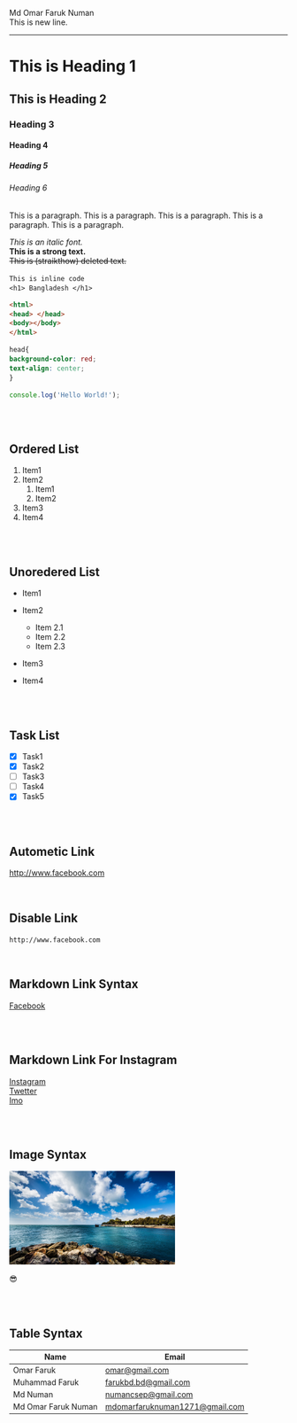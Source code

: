 <!--Markdown Comment-->
Md Omar Faruk Numan  
This is new line. 
___

# This is Heading 1
## This is Heading 2
### Heading 3
#### Heading 4
##### Heading 5
###### Heading 6

<p>This is a paragraph. This is a paragraph. This is a paragraph. This is a paragraph. This is a paragraph. 
</p>

_This is an italic font._  
__This is a strong text.__  
~~This is (straikthow) deleted text.~~  
<!--Inline code block-->
`This is inline code`  
`<h1> Bangladesh </h1>`

```html
<html>
<head> </head>
<body></body>
</html>
```

```css
head{
background-color: red;
text-align: center;
}
```

```javascript
console.log('Hello World!');
```
<br>
<br>

## Ordered List
1. Item1
2. Item2
   1. Item1  
   2. Item2 
3. Item3
4. Item4

<br>
<br>

## Unoredered List
- Item1
- Item2
  - Item 2.1
  - Item 2.2
  - Item 2.3
- Item3 
- Item4  

  <br/>
  <br/>
## Task List 
- [x] Task1
- [x] Task2 
- [ ] Task3
- [ ] Task4
- [x] Task5

<br>
<br>

## Autometic Link
http://www.facebook.com

<br>

## Disable Link 
`http://www.facebook.com`

<br>

## Markdown Link Syntax
[Facebook](http://www.facebook.com)

<br>
<br>

## Markdown Link For Instagram
[Instagram][Instagram Link]  
[Twetter][Twetter link]  
[Imo][Imo link]


<!-- All links are here  -->
[Instagram Link]: (http://www.instagram.com)
[Twetter link]: (http://www.twetter.com)
[Imo link]:(http://www.imo.com)


<br>
<br>

## Image Syntax 

<!-- ![Pofile](./images/119856.jpg) -->
<img src="./images/119856.jpg" width="300" title="Sea View">  

😎

<br>
<br>

## Table Syntax 
|Name|Email|
|----|-----|
|Omar Faruk|omar@gmail.com|
|Muhammad Faruk|farukbd.bd@gmail.com|
|Md Numan|numancsep@gmail.com|
|Md Omar Faruk Numan|mdomarfaruknuman1271@gmail.com|
